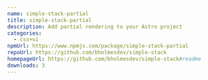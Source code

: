 ```yaml
---
name: simple-stack-partial
title: simple-stack-partial
description: Add partial rendering to your Astro project
categories:
  - css+ui
npmUrl: https://www.npmjs.com/package/simple-stack-partial
repoUrl: https://github.com/bholmesdev/simple-stack
homepageUrl: https://github.com/bholmesdev/simple-stack#readme
downloads: 3
---
```

